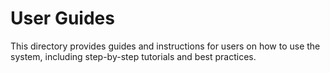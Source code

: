 # User Guides

This directory provides guides and instructions for users on how to use the system, including step-by-step tutorials and best practices.
